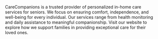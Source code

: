 CareCompanions is a trusted provider of personalized in-home care services for seniors. We focus on ensuring comfort, independence, and well-being for every individual. Our services range from health monitoring and daily assistance to meaningful companionship. Visit our website to explore how we support families in providing exceptional care for their loved ones.
